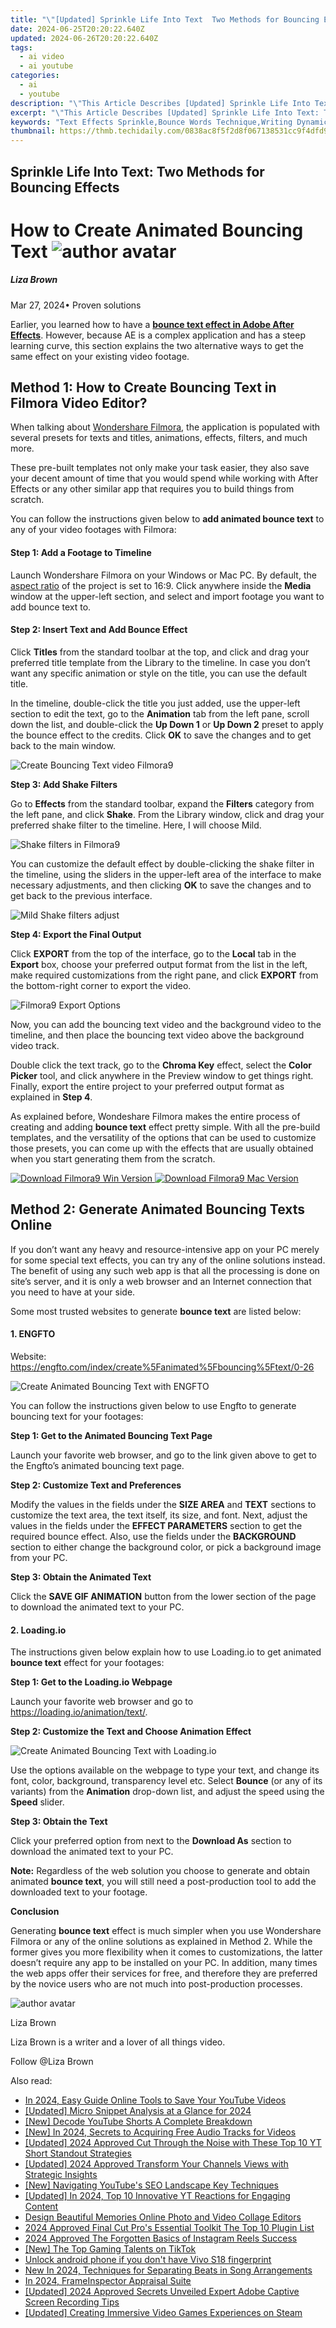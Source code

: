 ```yaml
---
title: "\"[Updated] Sprinkle Life Into Text  Two Methods for Bouncing Effects\""
date: 2024-06-25T20:20:22.640Z
updated: 2024-06-26T20:20:22.640Z
tags:
  - ai video
  - ai youtube
categories:
  - ai
  - youtube
description: "\"This Article Describes [Updated] Sprinkle Life Into Text: Two Methods for Bouncing Effects\""
excerpt: "\"This Article Describes [Updated] Sprinkle Life Into Text: Two Methods for Bouncing Effects\""
keywords: "Text Effects Sprinkle,Bounce Words Technique,Writing Dynamic Spice,Enlivening Prose Art,Text Stirring Methods,Impactful Writing Tricks,Vivid Text Illusion"
thumbnail: https://thmb.techidaily.com/0838ac8f5f2d8f067138531cc9f4dfd905cfa9adb1733f1b9948bd185f0bb490.jpg
---
```


## Sprinkle Life Into Text: Two Methods for Bouncing Effects

# How to Create Animated Bouncing Text ![author avatar](https://lh5.googleusercontent.com/-AIMmjowaFs4/AAAAAAAAAAI/AAAAAAAAABc/Y5UmwDaI7HU/s250-c-k/photo.jpg)

##### Liza Brown

 Mar 27, 2024• Proven solutions

Earlier, you learned how to have a **[bounce text effect in Adobe After Effects](https://tools.techidaily.com/wondershare/filmora/download/)**. However, because AE is a complex application and has a steep learning curve, this section explains the two alternative ways to get the same effect on your existing video footage.

## Method 1: How to Create Bouncing Text in Filmora Video Editor?

When talking about [Wondershare Filmora](https://tools.techidaily.com/wondershare/filmora/download/), the application is populated with several presets for texts and titles, animations, effects, filters, and much more.

These pre-built templates not only make your task easier, they also save your decent amount of time that you would spend while working with After Effects or any other similar app that requires you to build things from scratch.

You can follow the instructions given below to **add animated bounce text** to any of your video footages with Filmora:

#### Step 1: Add a Footage to Timeline

Launch Wondershare Filmora on your Windows or Mac PC. By default, the [aspect ratio](https://tools.techidaily.com/wondershare/filmora/download/) of the project is set to 16:9\. Click anywhere inside the **Media** window at the upper-left section, and select and import footage you want to add bounce text to.

#### Step 2: Insert Text and Add Bounce Effect

Click **Titles** from the standard toolbar at the top, and click and drag your preferred title template from the Library to the timeline. In case you don’t want any specific animation or style on the title, you can use the default title.

In the timeline, double-click the title you just added, use the upper-left section to edit the text, go to the **Animation** tab from the left pane, scroll down the list, and double-click the **Up Down 1** or **Up Down 2** preset to apply the bounce effect to the credits. Click **OK** to save the changes and to get back to the main window.

![Create Bouncing Text video Filmora9](https://images.wondershare.com/filmora/article-images/add-up-down-animation-to-bounce.jpg)

**Step 3: Add Shake Filters**

Go to **Effects** from the standard toolbar, expand the **Filters** category from the left pane, and click **Shake**. From the Library window, click and drag your preferred shake filter to the timeline. Here, I will choose Mild.

![Shake filters in Filmora9](https://images.wondershare.com/filmora/article-images/shake-filter.jpg)

You can customize the default effect by double-clicking the shake filter in the timeline, using the sliders in the upper-left area of the interface to make necessary adjustments, and then clicking **OK** to save the changes and to get back to the previous interface.

![Mild Shake filters adjust](https://images.wondershare.com/filmora/article-images/mild-shake-filter-adjust.jpg)

**Step 4: Export the Final Output**

Click **EXPORT** from the top of the interface, go to the **Local** tab in the **Export** box, choose your preferred output format from the list in the left, make required customizations from the right pane, and click **EXPORT** from the bottom-right corner to export the video.

![Filmora9 Export Options](https://images.wondershare.com/filmora/article-images/export-filmora9-video.jpg)

Now, you can add the bouncing text video and the background video to the timeline, and then place the bouncing text video above the background video track.

Double click the text track, go to the **Chroma Key** effect, select the **Color Picker** tool, and click anywhere in the Preview window to get things right. Finally, export the entire project to your preferred output format as explained in **Step 4**.

As explained before, Wondeshare Filmora makes the entire process of creating and adding **bounce text** effect pretty simple. With all the pre-build templates, and the versatility of the options that can be used to customize those presets, you can come up with the effects that are usually obtained when you start generating them from the scratch.

[![Download Filmora9 Win Version](https://images.wondershare.com/filmora/guide/download-btn-win.jpg) ](https://tools.techidaily.com/wondershare/filmora/download/) [![Download Filmora9 Mac Version](https://images.wondershare.com/filmora/guide/download-btn-mac.jpg) ](https://tools.techidaily.com/wondershare/filmora/download/)

## Method 2: Generate Animated Bouncing Texts Online

If you don’t want any heavy and resource-intensive app on your PC merely for some special text effects, you can try any of the online solutions instead. The benefit of using any such web app is that all the processing is done on site’s server, and it is only a web browser and an Internet connection that you need to have at your side.

Some most trusted websites to generate **bounce text** are listed below:

#### 1\. ENGFTO

Website: <https://engfto.com/index/create%5Fanimated%5Fbouncing%5Ftext/0-26>

![Create Animated Bouncing Text with ENGFTO](https://images.wondershare.com/filmora/article-images/engfto-create-animated-bouncing-text.jpg)

You can follow the instructions given below to use Engfto to generate bouncing text for your footages:

**Step 1: Get to the Animated Bouncing Text Page**

Launch your favorite web browser, and go to the link given above to get to the Engfto’s animated bouncing text page.

**Step 2: Customize Text and Preferences**

Modify the values in the fields under the **SIZE AREA** and **TEXT** sections to customize the text area, the text itself, its size, and font. Next, adjust the values in the fields under the **EFFECT PARAMETERS** section to get the required bounce effect. Also, use the fields under the **BACKGROUND** section to either change the background color, or pick a background image from your PC.

**Step 3: Obtain the Animated Text**

Click the **SAVE GIF ANIMATION** button from the lower section of the page to download the animated text to your PC.

#### 2\. Loading.io

The instructions given below explain how to use Loading.io to get animated **bounce text** effect for your footages:

**Step 1: Get to the Loading.io Webpage**

Launch your favorite web browser and go to <https://loading.io/animation/text/>.

**Step 2: Customize the Text and Choose Animation Effect**

![Create Animated Bouncing Text with Loading.io](https://images.wondershare.com/filmora/article-images/create-bouncing-text-with-loadingio.jpg)

Use the options available on the webpage to type your text, and change its font, color, background, transparency level etc. Select **Bounce** (or any of its variants) from the **Animation** drop-down list, and adjust the speed using the **Speed** slider.

**Step 3: Obtain the Text**

Click your preferred option from next to the **Download As** section to download the animated text to your PC.

**Note:** Regardless of the web solution you choose to generate and obtain animated **bounce text**, you will still need a post-production tool to add the downloaded text to your footage.

**Conclusion**

Generating **bounce text** effect is much simpler when you use Wondershare Filmora or any of the online solutions as explained in Method 2\. While the former gives you more flexibility when it comes to customizations, the latter doesn’t require any app to be installed on your PC. In addition, many times the web apps offer their services for free, and therefore they are preferred by the novice users who are not much into post-production processes.

![author avatar](https://lh5.googleusercontent.com/-AIMmjowaFs4/AAAAAAAAAAI/AAAAAAAAABc/Y5UmwDaI7HU/s250-c-k/photo.jpg)

Liza Brown

Liza Brown is a writer and a lover of all things video.

Follow @Liza Brown


<ins class="adsbygoogle"
     style="display:block"
     data-ad-format="autorelaxed"
     data-ad-client="ca-pub-7571918770474297"
     data-ad-slot="1223367746"></ins>



<ins class="adsbygoogle"
     style="display:block"
     data-ad-client="ca-pub-7571918770474297"
     data-ad-slot="8358498916"
     data-ad-format="auto"
     data-full-width-responsive="true"></ins>

<span class="atpl-alsoreadstyle">Also read:</span>
<div><ul>
<li><a href="https://youtube-blog.techidaily.com/24-easy-guide-online-tools-to-save-your-youtube-videos/"><u>In 2024, Easy Guide  Online Tools to Save Your YouTube Videos</u></a></li>
<li><a href="https://youtube-blog.techidaily.com/ed-micro-snippet-analysis-at-a-glance-for-2024/"><u>[Updated] Micro Snippet Analysis at a Glance for 2024</u></a></li>
<li><a href="https://youtube-blog.techidaily.com/ecode-youtube-shorts-a-complete-breakdown/"><u>[New] Decode YouTube Shorts  A Complete Breakdown</u></a></li>
<li><a href="https://youtube-blog.techidaily.com/n-2024-secrets-to-acquiring-free-audio-tracks-for-videos/"><u>[New] In 2024, Secrets to Acquiring Free Audio Tracks for Videos</u></a></li>
<li><a href="https://youtube-blog.techidaily.com/ed-2024-approved-cut-through-the-noise-with-these-top-10-yt-short-standout-strategies/"><u>[Updated] 2024 Approved  Cut Through the Noise with These Top 10 YT Short Standout Strategies</u></a></li>
<li><a href="https://youtube-blog.techidaily.com/ed-2024-approved-transform-your-channels-views-with-strategic-insights/"><u>[Updated] 2024 Approved  Transform Your Channels Views with Strategic Insights</u></a></li>
<li><a href="https://youtube-blog.techidaily.com/avigating-youtubes-seo-landscape-key-techniques/"><u>[New] Navigating YouTube's SEO Landscape  Key Techniques</u></a></li>
<li><a href="https://youtube-blog.techidaily.com/ed-in-2024-top-10-innovative-yt-reactions-for-engaging-content/"><u>[Updated] In 2024, Top 10 Innovative YT Reactions for Engaging Content</u></a></li>
<li><a href="https://ai-vdieo-software.techidaily.com/design-beautiful-memories-online-photo-and-video-collage-editors/"><u>Design Beautiful Memories Online Photo and Video Collage Editors</u></a></li>
<li><a href="https://some-knowledge.techidaily.com/2024-approved-final-cut-pros-essential-toolkit-the-top-10-plugin-list/"><u>2024 Approved  Final Cut Pro's Essential Toolkit  The Top 10 Plugin List</u></a></li>
<li><a href="https://instagram-video-recordings.techidaily.com/2024-approved-the-forgotten-basics-of-instagram-reels-success/"><u>2024 Approved  The Forgotten Basics of Instagram Reels Success</u></a></li>
<li><a href="https://tiktok-video-files.techidaily.com/new-the-top-gaming-talents-on-tiktok/"><u>[New] The Top Gaming Talents on TikTok</u></a></li>
<li><a href="https://techidaily.com/unlock-android-phone-if-you-dont-have-vivo-s18-fingerprint-by-drfone-android-unlock-android-unlock/"><u>Unlock android phone if you don't have Vivo S18 fingerprint</u></a></li>
<li><a href="https://audio-editing.techidaily.com/new-in-2024-techniques-for-separating-beats-in-song-arrangements/"><u>New In 2024, Techniques for Separating Beats in Song Arrangements</u></a></li>
<li><a href="https://screen-mirroring-recording.techidaily.com/in-2024-frameinspector-appraisal-suite/"><u>In 2024, FrameInspector Appraisal Suite</u></a></li>
<li><a href="https://visual-screen-recording.techidaily.com/updated-2024-approved-secrets-unveiled-expert-adobe-captive-screen-recording-tips/"><u>[Updated] 2024 Approved  Secrets Unveiled  Expert Adobe Captive Screen Recording Tips</u></a></li>
<li><a href="https://remote-screen-capture.techidaily.com/updated-creating-immersive-video-games-experiences-on-steam/"><u>[Updated] Creating Immersive Video Games Experiences on Steam</u></a></li>
</ul></div>
